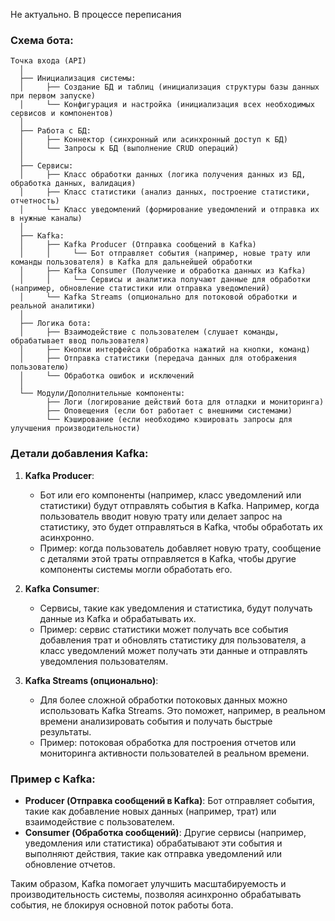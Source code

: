 Не актуально. В процессе переписания



### Схема бота:

```
Точка входа (API)
  │
  ├── Инициализация системы:
  │     ├── Создание БД и таблиц (инициализация структуры базы данных при первом запуске)
  │     └── Конфигурация и настройка (инициализация всех необходимых сервисов и компонентов)
  │
  ├── Работа с БД:
  │     ├── Коннектор (синхронный или асинхронный доступ к БД)
  │     └── Запросы к БД (выполнение CRUD операций)
  │
  ├── Сервисы:
  │     ├── Класс обработки данных (логика получения данных из БД, обработка данных, валидация)
  │     ├── Класс статистики (анализ данных, построение статистики, отчетность)
  │     └── Класс уведомлений (формирование уведомлений и отправка их в нужные каналы)
  │
  ├── Kafka:
  │     ├── Kafka Producer (Отправка сообщений в Kafka)
  │     │     └── Бот отправляет события (например, новые трату или команды пользователя) в Kafka для дальнейшей обработки
  │     ├── Kafka Consumer (Получение и обработка данных из Kafka)
  │     │     └── Сервисы и аналитика получают данные для обработки (например, обновление статистики или отправка уведомлений)
  │     └── Kafka Streams (опционально для потоковой обработки и реальной аналитики)
  │
  ├── Логика бота:
  │     ├── Взаимодействие с пользователем (слушает команды, обрабатывает ввод пользователя)
  │     ├── Кнопки интерфейса (обработка нажатий на кнопки, команд)
  │     ├── Отправка статистики (передача данных для отображения пользователю)
  │     └── Обработка ошибок и исключений
  │
  └── Модули/Дополнительные компоненты:
        ├── Логи (логирование действий бота для отладки и мониторинга)
        ├── Оповещения (если бот работает с внешними системами)
        └── Кэширование (если необходимо кэшировать запросы для улучшения производительности)
```

### Детали добавления Kafka:

1. **Kafka Producer**:
   - Бот или его компоненты (например, класс уведомлений или статистики) будут отправлять события в Kafka. Например, когда пользователь вводит новую трату или делает запрос на статистику, это будет отправляться в Kafka, чтобы обработать их асинхронно.
   - Пример: когда пользователь добавляет новую трату, сообщение с деталями этой траты отправляется в Kafka, чтобы другие компоненты системы могли обработать его.

2. **Kafka Consumer**:
   - Сервисы, такие как уведомления и статистика, будут получать данные из Kafka и обрабатывать их.
   - Пример: сервис статистики может получать все события добавления трат и обновлять статистику для пользователя, а класс уведомлений может получать эти данные и отправлять уведомления пользователям.

3. **Kafka Streams (опционально)**:
   - Для более сложной обработки потоковых данных можно использовать Kafka Streams. Это поможет, например, в реальном времени анализировать события и получать быстрые результаты.
   - Пример: потоковая обработка для построения отчетов или мониторинга активности пользователей в реальном времени.

### Пример с Kafka:

- **Producer (Отправка сообщений в Kafka)**: Бот отправляет события, такие как добавление новых данных (например, трат) или взаимодействие с пользователем.
- **Consumer (Обработка сообщений)**: Другие сервисы (например, уведомления или статистика) обрабатывают эти события и выполняют действия, такие как отправка уведомлений или обновление отчетов.

Таким образом, Kafka помогает улучшить масштабируемость и производительность системы, позволяя асинхронно обрабатывать события, не блокируя основной поток работы бота.
